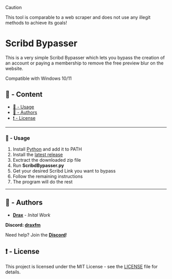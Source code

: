 > [!CAUTION]
> This tool is comparable to a web scraper and does not use any illegit methods to achieve its goals!

# Scribd Bypasser

This is a very simple Scribd Bypasser which lets you bypass the creation of an account or paying a membership to remove the free preview blur on the website.

Compatible with Windows 10/11

## :large_blue_circle: - Content
- [:toolbox: - Usage](#usage)
- [:wave: - Authors](#authors)
- [:exclamation: - License](#license)

---

### <a id="usage"></a> :toolbox: - Usage

1. Install [Python](https://www.python.org) and add it to PATH
2. Install the [latest release](https://github.com/DraxFM/Scribd-Bypasser/releases/latest)
3. Exctract the downloaded zip file
4. Run **ScribdBypasser.py**
5. Get your desired Scribd Link you want to bypass
6. Follow the remaining instructions
7. The program will do the rest

---

## <a id="authors"></a> :wave: - Authors

* [**Drax**](https://github.com/DraxFM) - *Inital Work*

**Discord: [draxfm](https://discord.com/users/654343206275907585)**

Need help? Join the [**Discord**](https://discord.gg/sEXECdC3Et)!

## <a id="license"></a> :exclamation: - License

This project is licensed under the MIT License - see the [LICENSE](LICENSE) file for details.

